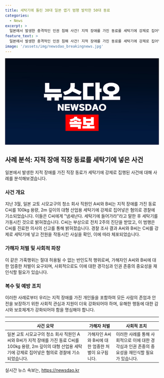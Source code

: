 ```yaml
---
title: 세탁기에 돌린 30대 일본 엽기 범행 발칵한 50대 동료
categories:
  - News
excerpt: >
  일본에서 발생한 충격적인 인권 침해 사건! 지적 장애를 가진 동료를 세탁기에 강제로 집어넣고 돌린 뒤 부상을 입힌 두 남성이 경찰에 체포됐다. 이들의 범행은 지적 장애를 가진 동료를 상처 입히고 감금한 것으로 밝혀졌으며, 사건은 동료를 진료한 의사의 신고를 통해 드러났다. 이에 따라 A씨와 B씨는 혐의를 받고 경찰 수사가 진행 중이다.
feature_text: >
  일본에서 발생한 충격적인 인권 침해 사건! 지적 장애를 가진 동료를 세탁기에 강제로 집어넣고 돌린 뒤 부상을 입힌 두 남성이 경찰에 체포됐다. 이들의 범행은 지적 장애를 가진 동료를 상처 입히고 감금한 것으로 밝혀졌으며, 사건은 동료를 진료한 의사의 신고를 통해 드러났다. 이에 따라 A씨와 B씨는 혐의를 받고 경찰 수사가 진행 중이다.
image: '/assets/img/newsdao_breakingnews.jpg'
---
```


<p><img src="/assets/img/newsdao_breakingnews.jpg" alt="flaretime 속보" /></p>

<h2 data-ke-size="size26">사례 분석: 지적 장애 직장 동료를 세탁기에 넣은 사건</h2>

<p data-ke-size="size16">일본에서 발생한 지적 장애를 가진 직장 동료가 세탁기에 강제로 집행된 사건에 대해 사례를 분석해보겠습니다.</p>

<h3>사건 개요</h3>

<p data-ke-size="size16">지난 3월, 일본 교토 시모교구의 청소 회사 직원인 A씨와 B씨는 지적 장애를 가진 동료 C씨를 100kg 용량, 2m 깊이의 대형 산업용 세탁기에 강제로 집어넣은 혐의로 경찰에 기소되었습니다. 이들은 C씨에게 "냄새난다. 세탁기에 들어가라"라고 말한 후 세탁기를 가동시킨 것으로 밝혀졌습니다. C씨는 부상으로 전치 2주의 진단을 받았고, 이 범행은 C씨를 진료한 의사의 신고를 통해 밝혀졌습니다. 경찰 조사 결과 A씨와 B씨는 C씨를 강제로 세탁기에 넣고 전원을 작동시킨 사실을 확인, 이에 따라 체포되었습니다.</p>

<h3>가해자 처벌 및 사회적 파장</h3>

<p data-ke-size="size16">이 같은 가혹행위는 절대 허용될 수 없는 반인도적 행위로써, 가해자인 A씨와 B씨에 대한 엄중한 처벌이 요구되며, 사회적으로도 이에 대한 경각심과 인권 존중의 중요성을 재인식할 필요가 있습니다.</p>

<h3>복수 및 예방 조치</h3>

<p data-ke-size="size16">이러한 사례로부터 우리는 지적 장애를 가진 개인들을 포함하여 모든 사람의 존엄과 안전을 보장하기 위한 사회적 관심과 지원이 더욱 강화되어야 하며, 유해한 행동에 대한 감시와 보호체계가 강화되어야 함을 명심해야 합니다.</p>

<hr>

<table>
  <thead>
    <tr>
      <th style="text-align: center;">사건 요약</th>
      <th style="text-align: center;">가해자 처벌</th>
      <th style="text-align: center;">사회적 조치</th>
    </tr>
  </thead>
  <tbody>
    <tr>
      <td>일본 교토 시모교구의 청소 회사 직원인 A씨와 B씨가 지적 장애를 가진 동료 C씨를 100kg 용량, 2m 깊이의 대형 산업용 세탁기에 강제로 집어넣은 혐의로 경찰에 기소되었습니다.</td>
      <td>가해자인 A씨와 B씨에 대한 엄중한 처벌이 요구됩니다.</td>
      <td>이러한 사례를 통해 사회적으로 이에 대한 경각심과 인권 존중의 중요성을 재인식할 필요가 있습니다.</td>
    </tr>
  </tbody>
</table>
실시간 뉴스 속보는, <a href="https://newsdao.kr" rel="dofollow">https://newsdao.kr</a>


